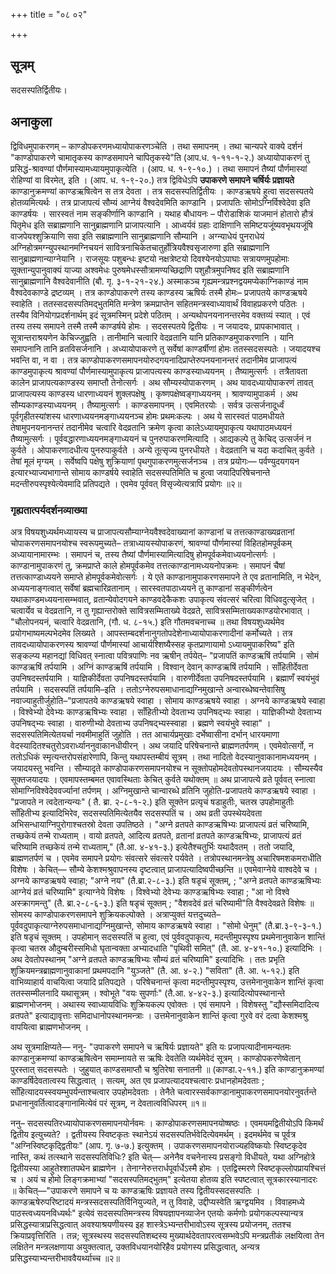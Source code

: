 +++
title = "०८ ०२"

+++
## सूत्रम्
सदसस्पतिर्द्वितीयः।

## अनाकुला
द्विविधमुपाकरणम् – काण्डोपकरणमध्यायोपाकरणञ्चेति ।
तथा समापनम् ।
तथा चान्यपरे वाक्ये दर्शनं "काण्डोपाकरणे चामातृकस्य काण्डसमापने चापितृकस्ये"ति (आप.ध. १-११-१-२.) अध्यायोपाकरणं तु प्रसिद्धं-श्रावण्यां पौर्णमास्यामध्यायमुपाकृत्येति ।
(आप. ध. १-९-१०.) ।
तथा समापनं तैष्यां पौर्णमास्यां रोहिण्यां वा विरमेत्, इति ।
(आप. ध. १-९-२०.) तत्र द्विविधेऽपि **उपाकरणे समापने चर्षिर्यः प्रज्ञायते** काण्डानुक्रमण्यां काण्डऋषित्वेन स तत्र देवता ।
तत्र सदसस्पतिर्द्वितीयः ।
काण्डऋषये हुत्वा सदसस्पतये होतव्यमित्यर्थः ।
तत्र प्राजापत्यं सौम्यं आग्नेयं वैश्वदेवमिति काण्डानि ।
प्रजापतिः सोमोऽग्निर्विश्वेदेवा इति काण्डर्षयः ।
सारस्वतं नाम सङ्कीर्णानि काण्डानि ।
यथाह बौधायनः – पौरोडाशिकं याजमानं होतारो हौत्रं पितृमेध इति सब्राह्मणानि सानुब्राह्मणानि प्राजापत्यानि ।
आध्वर्यवं ग्रहाः दाक्षिणानि समिष्टयजूंष्यवभृथयजूंषि वाजपेयश्शुक्रियाणि सवा इति सब्राह्मणानि सानुब्राह्मणानि सौम्यानि ।
अग्न्याधेयं पुनराधेयं अग्निहोत्रमग्न्युपस्थानमग्निचयनं सावित्रनाचिकेतचातुर्होत्रियवैश्वसृजारुणा इति सब्राह्मणानि सानुब्राह्मणान्याग्नेयानि ।
राजसूयः पशुबन्धः इष्टयो नक्षत्रेष्टयो दिवश्येनयोऽपाघाः सत्रायणमुपहोमाः सूक्तान्युपानुवाक्यं याज्या अश्वमेधः पुरुषमेधस्सौत्रामण्यच्छिद्राणि पशुहौत्रमुपनिषद इति सब्राह्मणानि सानुब्राह्मणानि वैश्वदेवानीति (बौ. गृ. ३-१-२१-२४.) अस्माकञ्च गृह्यमन्त्रप्रश्नद्वयमप्येकाग्निकाण्डं नाम वैश्वदेवकाण्डे द्रष्टव्यम् ।
तत्र काण्डोपाकरणे तस्य काण्डस्य ऋषिर्यः तस्मै होमः– प्रजापतये काण्डऋषये स्वाहेति ।
ततस्सदसस्पतिमद्भुतमिति मन्त्रेण क्रमप्राप्तेन सहितमन्त्रस्वाध्यावार्थं विवाहप्रकरणे पठितः ।
तस्यैव विनियोगप्रदर्शनार्थम् इदं सूत्रमस्मिन् प्रदेशे पठितम् ।
अन्यथोपनयनानन्तरमेव वक्तव्यं स्यात् ।
एवं तस्य तस्य समापने तस्मै तस्मै काण्डर्षये होमः ।
सदसस्पतये द्वितीयः ।
न जयादयः, प्रापकाभावात् ।
सूत्रान्तराश्रयणेन केचिज्जुह्वति ।
तानीमानि चत्वारि वेदव्रतानि यानि प्रतिकाण्डमुपाकरणानि ।
यानि समापनानि तानि व्रतविसर्जनानि ।
अध्यायोपाकरणे तु सर्वेषां काण्डर्षीणां होमः ततस्सदसस्पतेः ।
जयादयश्च भवन्ति वा, न वा ।
तत्र काण्डोपाकरणसमापनयोरुदगयनादिप्राप्तेरुपनयनानन्तरं तदानीमेव प्राजापत्यं काण्डमुपाकृत्य श्रावण्यां पौर्णमास्यामुपाकृत्य प्राजापत्यस्य काण्डस्याध्ययनम् ।
तैष्यामुत्सर्गः ।
तत्रैतावता कालेन प्राजापत्यकाण्डस्य समाप्तौ तेनोत्सर्गः ।
अथ सौम्यस्योपाकरणम् ।
अथ यावदध्यायोपाकरणं तावत् प्राजापत्यस्य काण्डस्य धारणाध्ययनं शुक्लपक्षेषु ।
कृष्णपक्षेष्वङ्गाध्ययनम् ।
श्रावण्यामुपाकर्म ।
अथ सौम्यकाण्डस्याध्ययनम् ।
तैष्यामुत्सर्गः ।
काण्डसमापनम् ।
एवमितरयोः ।
सर्वत्र उत्सर्जनादूर्ध्वं पूर्वगृहीतस्यांशस्य धारणाध्ययनमङ्गाध्ययनञ्च होमः प्रथमःकल्पः ।
अथ ये सारस्वतं पाठमधीयते तेषामुपनयनानन्तरं तदानीमेव चत्वारि वेदव्रतानि क्रमेण कृत्वा कालेऽध्यायमुपाकृत्य यथापाठमध्ययनं तैष्यामुत्सर्गः ।
पूर्ववद्धारणाध्ययनमङ्गाध्ययनं च पुनरुपाकरणमित्यादि ।
आद्यकल्पे तु केचिद् उत्सर्जनं न कुर्वते ।
ओपाकरणादधीत्य पुनरुपाकुर्वते ।
अन्ये तूत्सृज्य पुनरधीयते ।
वेदव्रतानि च यदा कदाचित् कुर्वते ।
तेषां मूलं मृग्यम् ।
सर्वेष्वपि पक्षेषु शुक्रियाणां पृथगुपाकरणमुत्सर्जनञ्च ।
तत्र प्रयोगः— पर्वण्युदयगयन इत्यारभ्याज्यभागान्ते सोमाय काण्डर्षये स्वाहेति सदसस्पतिमिति च हुत्वा जयादिपरिषेचनान्ते मदन्तीरुपस्पृश्येत्येवमादि प्रतिपद्यते ।
एवमेव पूर्ववत् विसृज्येत्यत्रापि प्रयोगः ॥२॥

### गृह्यतात्पर्यदर्शनव्याख्या
अत्र विषयशुध्यर्थमध्यायस्य च प्राजापत्यसौम्याग्नेयवैश्वदेवाख्यानां काण्डानां च तत्तत्काण्डाख्यव्रतानां चोपाकरणसमापनयोश्च स्वरूपमुच्यते– तत्राध्यायस्योपाकरणं, श्रावण्यां पौर्णमास्यां विहितहोमपूर्वकम् अध्यायानामारम्भः ।
समापनं च, तस्य तैष्यां पौर्णमास्यामित्यादिषु होमपूर्वकमेवाध्ययनोत्सर्गः ।
काण्डानामुपाकरणं तु, क्रमप्राप्ते काले होमपूर्वकमेव तत्तत्काण्डानामध्ययनोपक्रमः ।
समापनं चैषां तत्तत्काण्डाध्ययने समाप्ते होमपूर्वकमेवोत्सर्गः ।
ये एते काण्डानामुपाकरणसमापने ते एव व्रतानामिति, न भेदेन, अध्ययनाङ्गत्वात् सर्वेषां ब्रह्मचारिव्रतानाम् ।
सारस्वतपाठाध्ययने तु काण्डानां सङ्कीर्णत्वेन यथाकाण्डमध्ययनासम्भवात्, व्रतान्येवोदगयने काण्डवदेकैकशः उपाकृत्य संवत्सरं चरित्वा विधिवदुत्सृजेत् ।
चत्वार्येव च वेदव्रतानि, न तु गृह्यान्तरोक्ते सावित्रसम्मिताख्ये वेदव्रते, सावित्रसम्मिताख्यकाण्डयोरभावात् ।
"चौलोपनयनं, चत्वारि वेदव्रतानि, (गौ. ध. ८-१५.) इति गौतमवचनाच्च ॥
तथा विषयशुध्यर्थमेव प्रयोगभाष्यमल्पभेदमेव लिख्यते ।
आपस्तम्बदर्शनानुगतोपदेशेनाध्यायोपाकरणादीनां कर्मोच्यते ।
तत्र तावदध्यायोपाकरणस्य श्रावण्यां पौर्णमास्यां आचार्यश्शिष्यैस्सह कृतप्राणायामो ऽध्यायमुपाकरिष्य" इति सङ्कल्प्य महानद्यां विधिवत् स्नात्वा पवित्रपाणिः नव ऋषीन् तर्पयेत्– "प्रजापतिं काण्डऋषिं तर्पयामि ।
सोमं काण्डऋषिं तर्पयामि ।
अग्निं काण्डऋषिं तर्पयामि ।
विश्वान् देवान् काण्डऋषिं तर्पयामि ।
साँहितीर्देवता उपनिषदस्तर्पयामि ।
याज्ञिकीर्देवता उपनिषदस्तर्पयामि ।
वारुणीर्देवता उपनिषदस्तर्पयामि ।
ब्रह्माणँ स्वयंभुवं तर्पयामि ।
सदसस्पतिं तर्पयामि–इति ।
ततोऽग्नेरुपसमाधानाद्यग्निमुखान्ते अन्वारब्धेष्वन्तेवासिषु नवाज्याहुतीर्जुहोति–"प्रजापतये काण्डऋषये स्वाहा ।
सोमाय काण्डऋषये स्वाहा ।
अग्नये काण्डऋषये स्वाहा ।
विश्वेभ्यो देवेभ्यः काण्डऋषिभ्यः स्वाहा ।
साँहितीभ्यो देवताभ्य उपनिषद्भ्यः स्वाहा ।
याज्ञिकीभ्यो देवताभ्य उपनिषद्भ्यः स्वाहा ।
वारुणीभ्यो देवताभ्य उपनिषद्भ्यस्स्वाहा ।
ब्रह्मणे स्वयंभुवे स्वाहा" ।
सदसस्पतिमित्येतयर्चा नवमीमाहुतिं जुहोति ।
तत आचार्यप्रमुखाः दर्भेष्वासीना दर्भान् धारयमाणा वेदस्यादितश्चतुरोऽवरार्ध्याननुवाकानधीयीरन् ।
अथ जयादि परिषेचनान्ते ब्राह्मणतर्पणम् ।
एवमेवोत्सर्गो, न ततोऽधिकं स्मृत्यन्तरोपसंहारेणापि, किन्तु यथापस्तम्बीयं सूत्रम् ।
तथा नादितो वेदस्यानुवाकानामध्ययनम् ।
जयादयस्तु भवन्ति ।
सौम्यादृते काण्डोपाकरणसमापनयोश्च न सूक्तोपहोमदेवतोपस्थानजयादयः ।
सौम्यस्यैव सूक्तजयादयः ।
एवमापस्तम्बमत एवावस्थिताः केचित् कुर्वते यथोक्तम् ॥
अथ प्राजापत्ये व्रते पूर्ववत् स्नात्वा सोमाग्निविश्वेदेववर्ज्यानां तर्पणम् ।
अग्निमुखान्ते चान्वारब्धे व्रतिनि जुहोति-प्रजापतये काण्डऋषये स्वाहा ।
"प्रजापते न त्वदेतान्यन्यः" ( तै. ब्रा. २-८-१-२.) इति सूक्तेन प्रत्यृचं षडाहुतीः, चतस्र उपहोमाहुतीः साँहितीभ्य इत्यादिभिरेव, सदसस्पतिमित्येतयैव सदसस्पतिं च ।
अथ व्रती उपस्थेयदेवता अभिसन्धायाग्निपुरोगाश्चतस्रो देवता उपतिष्ठते । "अग्ने व्रतपते काण्डऋषिभ्यः प्राजापत्यं व्रतं चरिष्यामि, तच्छकेयं तन्मे राध्यताम् ।
वायो व्रतपते, आदित्य व्रतपते, व्रतानां व्रतपते काण्डऋषिभ्यः, प्राजापत्यं व्रतं चरिष्यामि तच्छकेयं तन्मे राध्यताम्,"
(तै.आ. ४-४१-३.) इत्येतैश्चतुर्भिः यथादैवतम् ।
ततो जयादि, ब्राह्मणतर्पणं च ।
एवमेव समापने प्रयोगः संवत्सरे संवत्सरे पर्यवेते ।
तत्रोपस्थानमन्त्रेषु अचारिषमशकमराधीति विशेषः ।
केचित्— सौम्ये केशश्मश्रुवापनस्य दृष्टत्वात् प्राजापत्यादिष्वपीच्छन्ति ॥
एवमेवाग्नेये वाश्वदेवे च ।
अग्नये काण्डऋषये स्वाहा; "अग्ने नय" (तै.ब्रा.२-८-३.) इति षडृचं सूक्तम्, ; "अग्ने व्रतपते काण्डऋषिभ्यः आग्नेयं व्रतं चरिष्यामि" इत्याग्नेये विशेषः ।
विश्वेभ्यो देवेभ्यः काण्डऋषिभ्यः स्वाहा ; "आ नो विश्वे अस्क्रागमन्तु" (तै. ब्रा.२-८-६-३.) इति षडृचं सूक्तम् ;
"वैशवदेवं व्रतं चरिष्यामी"ति वैश्वदेवव्रते विशेषः ॥
सोमस्य काण्डोपाकरणसमापने शुक्रियकल्पोक्ते ।
अत्राप्युक्तं यत्तदुच्यते– पूर्ववदुपाकृत्याग्नेरुपसमाधानाद्यग्निमुखान्ते, सोमाय काण्डऋषये स्वाहा ।
"सोमो धेनुम्" (तै.ब्रा.३-९-३-१.) इति षडृचं सूक्तम् ।
उपहोमान् सदसस्पतिं च हुत्वा, एवं पुर्ववदुपाकृत्य, मदन्तीमुपस्पृश्य प्रथमेनानुवाकेन शान्तिं कृत्वा चतस्र औदुम्बरीस्समिधो घृतान्वक्ता अभ्यादधाति "पृथिवी समित्" (तै. आ. ४-४१-१०.) इत्यादिभिः ।
अथ देवतोपस्थानम् "अग्ने व्रतपते काण्डऋषिभ्यः सौम्यं व्रतं चरिष्यामि" इत्यादिभिः ।
ततः प्रभृति शुक्रियमन्त्रब्राह्मणानुवाकानां प्रथमपदानि "युञ्जते" (तै. आ. ४-२.) "सविता" (तै. आ. ५-१२.) इति वाभिव्याहार्य वाचयित्वा जयादि प्रतिपद्यते ।
परिषेचनान्तं कृत्वा मदन्तीमुपस्पृश्य, उत्तमेनानुवाकेन शान्तिं कृत्वा ततस्सम्मीलनादि यथासूत्रम् ।
श्वोभूते "वयः सुपर्णाः" (तै.आ. ४-४२-३.) इत्यादित्योपस्थानान्ते ब्राह्मणभोजनम् ।
अथास्य स्वाध्यायविधिः शुक्रियकल्प एवोक्तः ।
एवं समापने ।
विशेषस्तु "द्यौस्समिदादित्य व्रतपते" इत्याद्यावृत्ताः समिदाधानोपस्थानमन्त्राः ।
उत्तमेनानुवाकेन शान्तिं कृत्वा गुरवे वरं दत्वा केशश्मश्रु वापयित्वा ब्राह्मणभोजनम् ।

अथ सूत्रमाक्षिप्यते— ननु- "उपाकरणे समापने च ऋषिर्यः प्रज्ञायते" इति यः प्रजापत्यादीनामन्यतमः काण्डानुक्रमण्यां काण्डऋषित्वेन समाम्नायते स ऋषिः देवतेति व्यर्थमेवेदं सूत्रम् ।
काण्डोपकरणेष्वेतान् पुरस्तात् सदसस्पतेः ।
जुहुयात् काण्डसमाप्तौ च श्रुतिरेषा सनातनी ॥
(काण्डा.२-११.)
इति काण्डानुक्रमण्यां काण्डर्षिदेवतात्वस्य सिद्धत्वात् ।
सत्यम्, अत एव प्रजापत्यादयश्चत्वारः प्रधानहोमदेवताः ;  साँहित्यादयस्स्वयम्भुपर्यन्ताश्चत्वार उपहोमदेवताः ।
तेनैते चत्वारस्सर्वकाण्डानामुपाकरणसमापनयोरनुवर्तन्ते प्रधानानुवर्तित्वादङ्गानामित्येवं परं सूत्रम्, न देवतात्वविधिपरम् ॥१॥

ननु– सदसस्पतिरध्यायोपाकरणसमापनयोर्नवमः ।
काण्डोपाकरणसमापनयोष्षष्ठः ।
एवमयमद्वितीयोऽपि किमर्थं द्वितीय इत्युच्यते? ।
द्वतीयस्य स्विष्टकृतः स्थानेऽयं सदसस्पतिर्भवेदित्येवमर्थम् ।
इदमर्थमेव च पूर्वत्र "अग्निस्विष्टकृद्द्वितीयः" (आप. गृ. ७-७.) इत्युक्तम् ।
उपाकरणसमापनयोराज्यहविष्कयोः स्विष्टकृदेव नास्ति, कथं तत्स्थाने सदसस्पतिविधिः? इति चेत्—
अनेनैव वचनेनास्य प्रसङ्गो विधीयते, यथा अग्निहोत्रे द्वितीयस्या आहुतेश्शातपथेन ब्राह्मणेन ।
तेनाग्नेरुत्तरार्धपूर्वार्धेऽस्मै होमः ।
एतद्विस्मरणे स्विष्टकृल्लोपप्रायश्चित्तं च ।
अयं च होमो लिङ्गक्रमाभ्यां "सदसस्पतिमद्भुतम्" इत्येतया होतव्य इति स्पष्टत्वात् सूत्रकारस्यानादरः ॥
केचित्—"उपाकरणे समापने च यः काण्डऋषिः प्रज्ञायते तस्य द्वितीयस्सदसस्पतिः ।
काण्डऋषेरुपरिष्टादयं मन्त्रस्सदसस्पतिर्विनियुज्यते, न तु विवाहे, उद्दीप्यस्वेति ऋग्द्वयमिव ।
विवाहमध्ये पाठस्त्वध्ययनविध्यर्थः" इत्येवं सदसस्पतिमन्त्रस्य विषयज्ञापनव्याजेन एतयोः कर्मणोः प्रयोगकल्पस्यान्यत्र प्रसिद्धस्यात्राप्रसिद्धत्वात् अवश्याश्रयणीयस्य इह शास्त्रेऽभ्यन्तरीभावोऽस्य सूत्रस्य प्रयोजनम्, ततश्च क्रियाप्रवृत्तिरिति ।
तन्न; सूत्रस्थस्य सदसस्पतिशब्दस्य मुख्यार्थदेवतापरत्वसम्भवेऽपि मन्त्रप्रतीकं लक्षयित्वा तेन लक्षितेन मन्त्रलक्षणाया अयुक्तत्वात्, उक्तविधयानयोरिहैव प्रयोगस्य प्रसिद्धत्वात्, अन्यत्र प्रसिद्धस्याभ्यन्तरीभाववैयर्थ्याच्च ॥२॥
